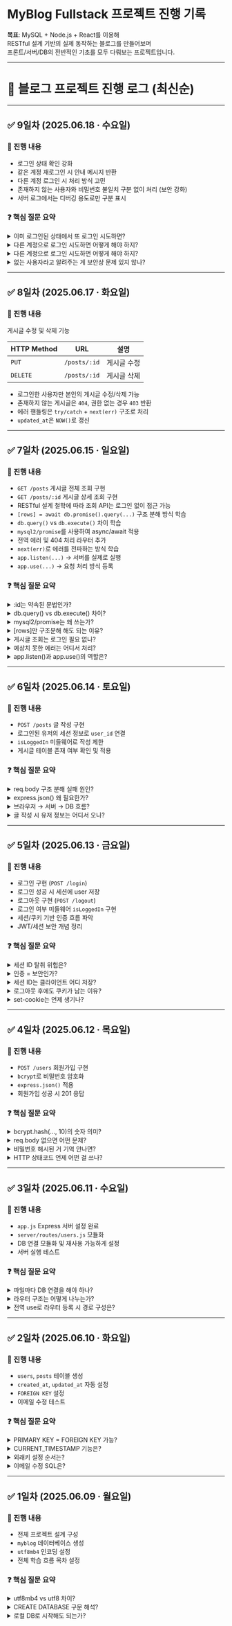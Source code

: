 # MyBlog Fullstack 프로젝트 진행 기록

**목표**: MySQL + Node.js + React를 이용해  
RESTful 설계 기반의 실제 동작하는 블로그를 만들어보며  
프론트/서버/DB의 전반적인 기초를 모두 다뤄보는 프로젝트입니다.

---

# 🧾 블로그 프로젝트 진행 로그 (최신순)

---

## ✅ 9일차 (2025.06.18 · 수요일)

### 📌 진행 내용

- 로그인 상태 확인 강화
- 같은 계정 재로그인 시 안내 메시지 반환
- 다른 계정 로그인 시 처리 방식 고민
- 존재하지 않는 사용자와 비밀번호 불일치 구분 없이 처리 (보안 강화)
- 서버 로그에서는 디버깅 용도로만 구분 표시

### ❓ 핵심 질문 요약

<details>
<summary>이미 로그인된 상태에서 또 로그인 시도하면?</summary>
같은 이메일이면 "이미 로그인" 메시지, 다르면 정책에 따라 새 로그인 허용 또는 제한.
</details>

<details>
<summary>다른 계정으로 로그인 시도하면 어떻게 해야 하지?</summary>
로그아웃 후 재로그인 유도 방식이 일반적.
</details>

<details>
<summary>다른 계정으로 로그인 시도하면 어떻게 해야 하지?</summary>
로그아웃 후 재로그인 유도 방식이 일반적.
</details>

<details>
<summary>없는 사용자라고 알려주는 게 보안상 문제 있지 않나?</summary>
맞음. 보통 사용자 유무와 상관없이 같은 에러 메시지로 처리.
</details>


---

## ✅ 8일차 (2025.06.17 · 화요일)

### 📌 진행 내용

게시글 수정 및 삭제 기능

| HTTP Method | URL           | 설명             |
|-------------|---------------|------------------|
| `PUT`       | `/posts/:id`  | 게시글 수정      |
| `DELETE`    | `/posts/:id`  | 게시글 삭제      |

- 로그인한 사용자만 본인의 게시글 수정/삭제 가능
- 존재하지 않는 게시글은 `404`, 권한 없는 경우 `403` 반환
- 에러 핸들링은 `try/catch` + `next(err)` 구조로 처리
- `updated_at`은 `NOW()`로 갱신

---

## ✅ 7일차 (2025.06.15 · 일요일)

### 📌 진행 내용

- `GET /posts` 게시글 전체 조회 구현
- `GET /posts/:id` 게시글 상세 조회 구현
- RESTful 설계 철학에 따라 조회 API는 로그인 없이 접근 가능
- `[rows] = await db.promise().query(...)` 구조 분해 방식 학습
- `db.query()` vs `db.execute()` 차이 학습
- `mysql2/promise`를 사용하여 async/await 적용
- 전역 에러 및 404 처리 라우터 추가
- `next(err)`로 에러를 전파하는 방식 학습
- `app.listen(...)` → 서버를 실제로 실행
- `app.use(...)` → 요청 처리 방식 등록

### ❓ 핵심 질문 요약

<details>
<summary>:id는 약속된 문법인가?</summary>
Express에서 `:id`는 `req.params.id`로 자동 매핑되는 URL 파라미터 문법입니다.
</details>

<details>
<summary>db.query() vs db.execute() 차이?</summary>
`query()`는 일반 쿼리 실행, `execute()`는 prepared statement로 SQL 인젝션 방지에 유리합니다.
</details>

<details>
<summary>mysql2/promise는 왜 쓰는가?</summary>
콜백 기반 대신 async/await 문법을 사용할 수 있도록 도와줍니다.
</details>

<details>
<summary>[rows]만 구조분해 해도 되는 이유?</summary>
`query()`는 `[rows, fields]`를 반환하며, 보통 `rows`만 필요합니다.
</details>

<details>
<summary>게시글 조회는 로그인 필요 없나?</summary>
공개 API이므로 로그인 없이도 접근 가능합니다.
</details>

<details>
<summary>예상치 못한 에러는 어디서 처리?</summary>
`catch → next(err)`로 전역 에러 미들웨어에서 처리합니다.
</details>

<details>
<summary>app.listen()과 app.use()의 역할은?</summary>
`listen()`은 서버 실행, `use()`는 라우팅 또는 미들웨어 등록 역할입니다.
</details>

---

## ✅ 6일차 (2025.06.14 · 토요일)

### 📌 진행 내용

- `POST /posts` 글 작성 구현
- 로그인된 유저의 세션 정보로 `user_id` 연결
- `isLoggedIn` 미들웨어로 작성 제한
- 게시글 테이블 존재 여부 확인 및 적용

### ❓ 핵심 질문 요약

<details>
<summary>req.body 구조 분해 실패 원인?</summary>
`express.json()` 미사용 시 body가 파싱되지 않아 undefined입니다.
</details>

<details>
<summary>express.json() 왜 필요한가?</summary>
`application/json` 형식의 요청 본문을 파싱해 `req.body`에 넣어줍니다.
</details>

<details>
<summary>브라우저 → 서버 → DB 흐름?</summary>
브라우저 → POST → 서버 → DB → 결과 응답 → 브라우저로 되돌아오는 흐름입니다.
</details>

<details>
<summary>글 작성 시 유저 정보는 어디서 오나?</summary>
세션에 저장된 로그인된 유저 정보를 사용합니다.
</details>

---

## ✅ 5일차 (2025.06.13 · 금요일)

### 📌 진행 내용

- 로그인 구현 (`POST /login`)
- 로그인 성공 시 세션에 user 저장
- 로그아웃 구현 (`POST /logout`)
- 로그인 여부 미들웨어 `isLoggedIn` 구현
- 세션/쿠키 기반 인증 흐름 파악
- JWT/세션 보안 개념 정리

### ❓ 핵심 질문 요약

<details>
<summary>세션 ID 탈취 위험은?</summary>
HTTP/비암호화 환경에선 탈취 가능성이 있으며, 이를 방지하려면 HTTPS가 필수입니다.
</details>

<details>
<summary>인증 = 보안인가?</summary>
아닙니다. 인증은 사용자를 식별하는 절차일 뿐, 보안은 그 이후의 책임입니다.
</details>

<details>
<summary>세션 ID는 클라이언트 어디 저장?</summary>
브라우저 쿠키에 저장되어 서버로 전송됩니다.
</details>

<details>
<summary>로그아웃 후에도 쿠키가 남는 이유?</summary>
브라우저는 명시적으로 삭제하지 않는 한 쿠키를 유지합니다.
</details>

<details>
<summary>set-cookie는 언제 생기나?</summary>
로그인 성공 후 `req.session.user`에 값을 넣을 때 자동으로 생성됩니다.
</details>

---

## ✅ 4일차 (2025.06.12 · 목요일)

### 📌 진행 내용

- `POST /users` 회원가입 구현
- `bcrypt`로 비밀번호 암호화
- `express.json()` 적용
- 회원가입 성공 시 201 응답

### ❓ 핵심 질문 요약

<details>
<summary>bcrypt.hash(..., 10)의 숫자 의미?</summary>
해시 알고리즘의 반복 횟수 (cost factor)로 보안 난이도입니다.
</details>

<details>
<summary>req.body 없으면 어떤 문제?</summary>
요청 본문을 파싱하지 못해 서버가 값을 읽지 못합니다.
</details>

<details>
<summary>비밀번호 해시된 거 기억 안나면?</summary>
직접 로그인은 불가능하지만 DB에서 덮어쓰면 됩니다.
</details>

<details>
<summary>HTTP 상태코드 언제 어떤 걸 쓰나?</summary>
- 200: 성공  
- 201: 리소스 생성  
- 400: 잘못된 요청  
- 401: 인증 필요  
- 500: 서버 에러
</details>

---

## ✅ 3일차 (2025.06.11 · 수요일)

### 📌 진행 내용

- `app.js` Express 서버 설정 완료
- `server/routes/users.js` 모듈화
- DB 연결 모듈화 및 재사용 가능하게 설정
- 서버 실행 테스트

### ❓ 핵심 질문 요약

<details>
<summary>파일마다 DB 연결을 해야 하나?</summary>
재사용 가능한 DB 모듈로 분리하면 여러 라우트에서 공유 가능합니다.
</details>

<details>
<summary>라우터 구조는 어떻게 나누는가?</summary>
기능 단위(users, posts 등)로 routes 폴더에 나눕니다.
</details>

<details>
<summary>전역 use로 라우터 등록 시 경로 구성은?</summary>
`app.use('/users', usersRouter)`는 `/users/...` 경로에서 동작합니다.
</details>

---

## ✅ 2일차 (2025.06.10 · 화요일)

### 📌 진행 내용

- `users`, `posts` 테이블 생성
- `created_at`, `updated_at` 자동 설정
- `FOREIGN KEY` 설정
- 이메일 수정 테스트

### ❓ 핵심 질문 요약

<details>
<summary>PRIMARY KEY = FOREIGN KEY 가능?</summary>
일반적으로는 별개이며, 1:1 관계일 때 예외적으로 가능하긴 합니다.
</details>

<details>
<summary>CURRENT_TIMESTAMP 기능은?</summary>
데이터 생성 또는 갱신 시 자동으로 시간 값을 입력해줍니다.
</details>

<details>
<summary>외래키 설정 순서는?</summary>
참조 대상 테이블이 먼저 존재해야 외래키 제약조건 설정이 가능합니다.
</details>

<details>
<summary>이메일 수정 SQL은?</summary>
`UPDATE users SET email='new@email.com' WHERE id=1;`
</details>

---

## ✅ 1일차 (2025.06.09 · 월요일)

### 📌 진행 내용

- 전체 프로젝트 설계 구성
- `myblog` 데이터베이스 생성
- `utf8mb4` 인코딩 설정
- 전체 학습 흐름 목차 설정

### ❓ 핵심 질문 요약

<details>
<summary>utf8mb4 vs utf8 차이?</summary>
`utf8mb4`는 이모지 포함 모든 유니코드 문자 지원. `utf8`은 3바이트까지만 지원.
</details>

<details>
<summary>CREATE DATABASE 구문 해석?</summary>
`CHARACTER SET`, `COLLATE` 설정으로 DB 인코딩 방식을 지정합니다.
</details>

<details>
<summary>로컬 DB로 시작해도 되는가?</summary>
초기 학습 및 테스트에는 로컬이 좋고, 나중에 클라우드로 이전 가능합니다.
</details>